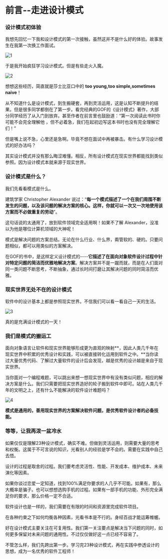 # 前言--走进设计模式

### 设计模式初体验

我想先回忆一下我和设计模式的第一次接触，虽然这并不是什么好的体验。故事发生在我第一次换工作面试。

![1](/Users/yimingli/books/design-pattern/前言/1.jpg)

于是我开始疯狂学习设计模式。但是有些走火入魔。

![2](/Users/yimingli/books/design-pattern/前言/2.jpg)

想想这些经历，简直就是莎士比亚口中的 **too young,too simple,sometimes naive**！

从不知道什么是设计模式，到生搬硬套，再到灵活运用，这是认知不断提升的结果。但是很多同学都倒在了第一步。看完经典的GOF的《设计模式》著作，大部分同学经历了从入门到放弃。甚至作者在前言里也鼓励道：“第一次阅读此书时你可能不会完全理解他 ，但不必着急，我们在起初边写这本书时也没有完全理解它们！” 

但是嘴上说不急，心里还是急啊。毕竟不想在面试中再被暴击。有什么学习设计模式的好办法吗？

其实设计模式并没有那么晦涩难懂。相反，所有设计模式在现实世界都能找到类似参照。因为设计模式本就来源于现实世界。

### 设计模式是什么？

我们先看看模式是什么。

建筑学家 Christopher Alexander 说过：“**每一个模式描述了一个在我们周围不断发生的问题，以及该问题的解决方案的核心。这样，你就可以一次又一次地使用该方案而不必做重复的劳动**”。

这句话说的太通用了，放到软件领域完全适用啊！如果不了解 Alexander，没准以为他是哪位计算机领域的大神呢！

模式是解决问题的方案总结。无论在什么行业、什么界，甭管软的、硬的。只要问题相似，都可以用类似的方案解决。

在GOF的书中，是这样定义设计模式的----**它描述了在面向对象软件设计过程中针对特定问题的简洁而优雅地解决方案**。解决方案并不是一蹴而就，而是在人们面对同一类问题不断思考，不断抽象，通过长时间打磨让其解决问题的同时简洁而优雅。

### 现实世界无处不在的设计模式

软件中的设计基本上都是参照现实世界。不信我们可以看一看自己一天的生活。

![3](/Users/yimingli/books/design-pattern/前言/3.jpg)

真的是充满设计模式的一天！

### 我们是模式的搬运工

面向对象语言让软件和现实世界能够形成更为直观的映射**，因此人类几千年在现实世界中积累的优秀设计和实践，可以被直接转化运用到软件之中。**当你读过大量优秀代码、了解过大量软件的设计后会发现，越是优秀的设计越是来自于现实世界。

当你面对一个编程难题，可以跳出来想一想现实世界中有没有类似问题，相应的解决方案是什么。我们只需要把现实世界造好的轮子搬到软件中即可。站在人类几千年的文明之上，还有什么不能解决的软件设计难题吗？

![4](/Users/yimingli/books/design-pattern/前言/4.jpg)

**模式是通用的，善用现实世界的方案解决软件问题，是优秀软件设计者的必备技能。**　

### 等等，让我再泼一盆冷水

如果仅仅是理解23种设计模式，确实不难。但做到灵活运用，则需要大量的思考和权衡。这属于不可言说的知识，光看别人的经验是学不会的。需要在实践中自己去悟。

设计的过程是取舍的过程。我们要考虑灵活性、性能、开发成本、维护成本、未来演化等因素。

如果你谈过恋爱一定知道，找到100%满足你要求的人几乎不可能。如果有，那么大概率是骗子。也可以想想选购手机的过程。如果有一部手机的功能、外形完全满足你的要求，那么价格一定不合适。

软件设计也是一样的，我们需要在有限的时间和资源里完成软件项目。

在各种约束之下如何均衡各种因素，光看书本是不行的。身经百战才能运筹帷幄。

好在设计模式主要关注在可复用性。我们第一关注要点是解决当下问题的同时，如何更多保留对未来问题的通用性。不过仅仅做好这一点已经不容易了。

不管怎么样，我们先跨出第一步。学习完23种设计模式，再在实践中参透设计的思想，成为一名优秀的软件工程师！ 



[]()